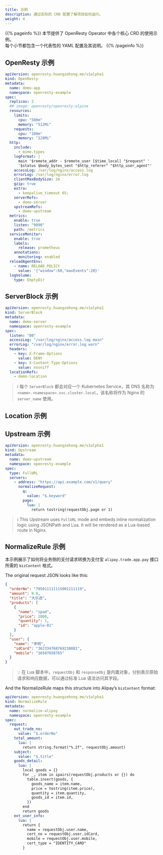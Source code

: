 ```yaml
---
title: 示例
description: 通过实际的 CRD 配置了解项目如何运行。
weight: 4
---
```


{{% pageinfo %}}
本节提供了 OpenResty Operator 中各个核心 CRD 的使用示例。  
每个小节都包含一个代表性的 YAML 配置及其说明。
{{% /pageinfo %}}

## OpenResty 示例

```yaml
apiVersion: openresty.huangzehong.me/v1alpha1
kind: OpenResty
metadata:
  name: demo-app
  namespace: openresty-example
spec:
  replicas: 2
  ## image: openresty/openresty:alpine
  resources:
    limits:
      cpu: "500m"
      memory: "512Mi"
    requests:
      cpu: "100m"
      memory: "128Mi"
  http:
    include:
      - mime.types
    logFormat: |
      main '$remote_addr - $remote_user [$time_local] "$request" '
      '$status $body_bytes_sent "$http_referer" "$http_user_agent"'
    accessLog: /var/log/nginx/access.log
    errorLog: /var/log/nginx/error.log
    clientMaxBodySize: 2m
    gzip: true
    extra:
      - keepalive_timeout 65;
    serverRefs:
      - demo-server
    upstreamRefs:
      - demo-upstream
  metrics:
    enable: true
    listen: "9090"
    path: /metrics
  serviceMonitor:
    enable: true
    labels:
      release: prometheus
    annotations:
      monitoring: enabled
  reloadAgentEnv:
    - name: RELOAD_POLICY
      value: '{"window":60,"maxEvents":20}'
  logVolume:
    type: EmptyDir
```

## ServerBlock 示例

```yaml
apiVersion: openresty.huangzehong.me/v1alpha1
kind: ServerBlock
metadata:
  name: demo-server
  namespace: openresty-example
spec:
  listen: "80"
  accessLog: "/var/log/nginx/access.log main"
  errorLog: "/var/log/nginx/error.log warn"
  headers:
    - key: X-Frame-Options
      value: DENY
    - key: X-Content-Type-Options
      value: nosniff
  locationRefs:
    - demo-location
```

> ℹ️ 每个 `ServerBlock` 都会对应一个 Kubernetes Service，其 DNS 名称为 `<name>.<namespace>.svc.cluster.local`，该名称将作为 Nginx 的 `server_name` 使用。


## Location 示例


## Upstream 示例

```yaml
apiVersion: openresty.huangzehong.me/v1alpha1
kind: Upstream
metadata:
  name: demo-upstream
  namespace: openresty-example
spec:
  type: FullURL
  servers:
    - address: "https://api.example.com/v1/query"
      normalizeRequest:
        q:
          value: "$.keyword"
        page:
          lua: |
            return tostring(requestObj.page or 1)
```

> ℹ️ This Upstream uses `FullURL` mode and embeds inline normalization logic using JSONPath and Lua. It will be rendered as a Lua-based route in Nginx.



## NormalizeRule 示例

本示例展示了如何将业务侧的支付请求转换为支付宝 `alipay.trade.app.pay` 接口所需的 `bizContent` 格式。

The original request JSON looks like this:

```json
{
  "orderNo": "70501111111S001111119",
  "amount": 9.0,
  "title": "大乐透",
  "products": [
    {
      "name": "ipad",
      "price": 2000,
      "quantity": 1,
      "id": "apple-01"
    }
  ],
  "user": {
    "name": "李明",
    "idCard": "362334768769238881",
    "mobile": "16587658765"
  }
}
```

> 💡 在 Lua 脚本中，`requestObj` 和 `responseObj` 是内置对象，分别表示原始请求和响应数据，可以通过标准 Lua 语法访问其字段。

And the NormalizeRule maps this structure into Alipay’s `bizContent` format:

```yaml
apiVersion: openresty.huangzehong.me/v1alpha1
kind: NormalizeRule
metadata:
  name: normalize-alipay
  namespace: openresty-example
spec:
  request:
    out_trade_no:
      value: "$.orderNo"
    total_amount:
      lua: |
        return string.format("%.2f", requestObj.amount)
    subject:
      value: "$.title"
    goods_detail:
      lua: |
        local goods = {}
        for _, item in ipairs(requestObj.products or {}) do
          table.insert(goods, {
            goods_name = item.name,
            price = tostring(item.price),
            quantity = item.quantity,
            goods_id = item.id,
          })
        end
        return goods
    ext_user_info:
      lua: |
        return {
          name = requestObj.user.name,
          cert_no = requestObj.user.idCard,
          mobile = requestObj.user.mobile,
          cert_type = "IDENTITY_CARD"
        }
```
